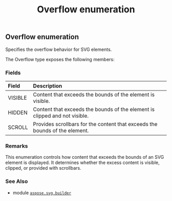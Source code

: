 ﻿---
title: Overflow enumeration
second_title: Aspose.SVG for Python via .NET API References
description: 
type: docs
weight: 1620
url: /python-net/aspose.svg.builder/overflow/
is_root: false
---

## Overflow enumeration

Specifies the overflow behavior for SVG elements.



The Overflow type exposes the following members:

### Fields
| Field | Description |
| :- | :- |
| VISIBLE | Content that exceeds the bounds of the element is visible. |
| HIDDEN | Content that exceeds the bounds of the element is clipped and not visible. |
| SCROLL | Provides scrollbars for the content that exceeds the bounds of the element. |



### Remarks 


This enumeration controls how content that exceeds the bounds of an SVG element is displayed. It determines whether the excess content is visible, clipped, or provided with scrollbars.

### See Also
* module [`aspose.svg.builder`](..)
